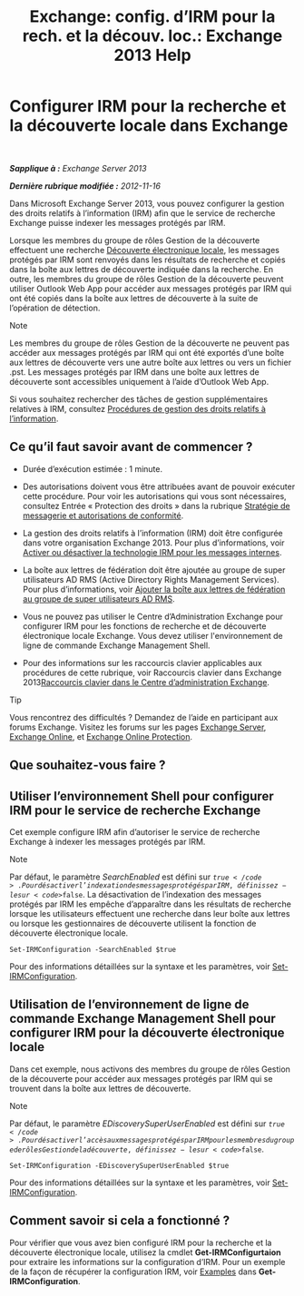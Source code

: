 ﻿---
title: 'Exchange: config. d’IRM pour la rech. et la découv. loc.: Exchange 2013 Help'
TOCTitle: Configurer IRM pour la recherche et la découverte locale dans Exchange
ms:assetid: d96790e9-93ad-4a56-b90f-2dbfa2f2073c
ms:mtpsurl: https://technet.microsoft.com/fr-fr/library/Gg588319(v=EXCHG.150)
ms:contentKeyID: 50479320
ms.date: 04/24/2018
mtps_version: v=EXCHG.150
ms.translationtype: HT
---

# Configurer IRM pour la recherche et la découverte locale dans Exchange

 

_**Sapplique à :** Exchange Server 2013_

_**Dernière rubrique modifiée :** 2012-11-16_

Dans Microsoft Exchange Server 2013, vous pouvez configurer la gestion des droits relatifs à l’information (IRM) afin que le service de recherche Exchange puisse indexer les messages protégés par IRM.

Lorsque les membres du groupe de rôles Gestion de la découverte effectuent une recherche [Découverte électronique locale](in-place-ediscovery-exchange-2013-help.md), les messages protégés par IRM sont renvoyés dans les résultats de recherche et copiés dans la boîte aux lettres de découverte indiquée dans la recherche. En outre, les membres du groupe de rôles Gestion de la découverte peuvent utiliser Outlook Web App pour accéder aux messages protégés par IRM qui ont été copiés dans la boîte aux lettres de découverte à la suite de l’opération de détection.

> [!NOTE]
> Les membres du groupe de rôles Gestion de la découverte ne peuvent pas accéder aux messages protégés par IRM qui ont été exportés d’une boîte aux lettres de découverte vers une autre boîte aux lettres ou vers un fichier .pst. Les messages protégés par IRM dans une boîte aux lettres de découverte sont accessibles uniquement à l’aide d’Outlook Web App.


Si vous souhaitez rechercher des tâches de gestion supplémentaires relatives à IRM, consultez [Procédures de gestion des droits relatifs à l’information](information-rights-management-procedures-exchange-2013-help.md).

## Ce qu’il faut savoir avant de commencer ?

  - Durée d’exécution estimée : 1 minute.

  - Des autorisations doivent vous être attribuées avant de pouvoir exécuter cette procédure. Pour voir les autorisations qui vous sont nécessaires, consultez Entrée « Protection des droits » dans la rubrique [Stratégie de messagerie et autorisations de conformité](messaging-policy-and-compliance-permissions-exchange-2013-help.md).

  - La gestion des droits relatifs à l’information (IRM) doit être configurée dans votre organisation Exchange 2013. Pour plus d’informations, voir [Activer ou désactiver la technologie IRM pour les messages internes](enable-or-disable-irm-for-internal-messages-exchange-2013-help.md).

  - La boîte aux lettres de fédération doit être ajoutée au groupe de super utilisateurs AD RMS (Active Directory Rights Management Services). Pour plus d’informations, voir [Ajouter la boîte aux lettres de fédération au groupe de super utilisateurs AD RMS](add-the-federation-mailbox-to-the-ad-rms-super-users-group-exchange-2013-help.md).

  - Vous ne pouvez pas utiliser le Centre d’Administration Exchange pour configurer IRM pour les fonctions de recherche et de découverte électronique locale Exchange. Vous devez utiliser l'environnement de ligne de commande Exchange Management Shell.

  - Pour des informations sur les raccourcis clavier applicables aux procédures de cette rubrique, voir Raccourcis clavier dans Exchange 2013[Raccourcis clavier dans le Centre d’administration Exchange](keyboard-shortcuts-in-the-exchange-admin-center-exchange-online-protection-help.md).

> [!TIP]
> Vous rencontrez des difficultés ? Demandez de l’aide en participant aux forums Exchange. Visitez les forums sur les pages <a href="https://go.microsoft.com/fwlink/p/?linkid=60612">Exchange Server</a>, <a href="https://go.microsoft.com/fwlink/p/?linkid=267542">Exchange Online</a>, et <a href="https://go.microsoft.com/fwlink/p/?linkid=285351">Exchange Online Protection</a>.


## Que souhaitez-vous faire ?

## Utiliser l’environnement Shell pour configurer IRM pour le service de recherche Exchange

Cet exemple configure IRM afin d’autoriser le service de recherche Exchange à indexer les messages protégés par IRM.

> [!NOTE]
> Par défaut, le paramètre <em>SearchEnabled</em> est défini sur <code>$true</code>. Pour désactiver l’indexation des messages protégés par IRM, définissez-le sur <code>$false</code>. La désactivation de l’indexation des messages protégés par IRM les empêche d’apparaître dans les résultats de recherche lorsque les utilisateurs effectuent une recherche dans leur boîte aux lettres ou lorsque les gestionnaires de découverte utilisent la fonction de découverte électronique locale.


    Set-IRMConfiguration -SearchEnabled $true

Pour des informations détaillées sur la syntaxe et les paramètres, voir [Set-IRMConfiguration](https://technet.microsoft.com/fr-fr/library/dd979792\(v=exchg.150\)).

## Utilisation de l’environnement de ligne de commande Exchange Management Shell pour configurer IRM pour la découverte électronique locale

Dans cet exemple, nous activons des membres du groupe de rôles Gestion de la découverte pour accéder aux messages protégés par IRM qui se trouvent dans la boîte aux lettres de découverte.

> [!NOTE]
> Par défaut, le paramètre <em>EDiscoverySuperUserEnabled</em> est défini sur <code>$true</code>. Pour désactiver l’accès aux messages protégés par IRM pour les membres du groupe de rôles Gestion de la découverte, définissez-le sur <code>$false</code>.


    Set-IRMConfiguration -EDiscoverySuperUserEnabled $true

Pour des informations détaillées sur la syntaxe et les paramètres, voir [Set-IRMConfiguration](https://technet.microsoft.com/fr-fr/library/dd979792\(v=exchg.150\)).

## Comment savoir si cela a fonctionné ?

Pour vérifier que vous avez bien configuré IRM pour la recherche et la découverte électronique locale, utilisez la cmdlet **Get-IRMConfigurtaion** pour extraire les informations sur la configuration d’IRM. Pour un exemple de la façon de récupérer la configuration IRM, voir [Examples](https://technet.microsoft.com/fr-fr/e1821219-fe18-4642-a9c2-58eb0aadd61a\(exchg.150\)#examples) dans **Get-IRMConfiguration**.

